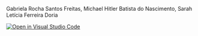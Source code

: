 Gabriela Rocha Santos Freitas, Michael Hitler Batista do Nascimento, Sarah Letícia Ferreira Doria

[![Open in Visual Studio Code](https://classroom.github.com/assets/open-in-vscode-718a45dd9cf7e7f842a935f5ebbe5719a5e09af4491e668f4dbf3b35d5cca122.svg)](https://classroom.github.com/online_ide?assignment_repo_id=14173368&assignment_repo_type=AssignmentRepo)
